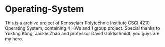 # Operating-System
This is a archive project of Rensselaer Polytechnic Institute CSCI 4210 Operating System, containing 4 HWs and 1 group project. Special thanks to Yukting Kong, Jackie Zhao and professor David Goldschmidt, you guys are my hero.
